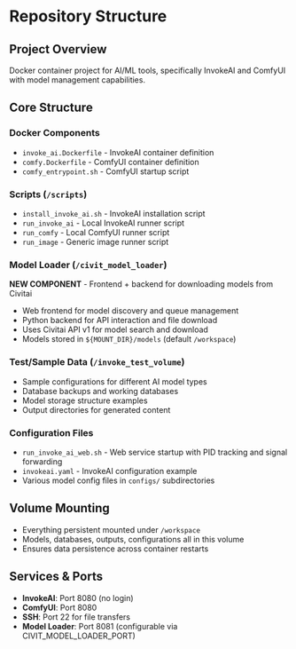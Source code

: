 # Repository Structure

## Project Overview

Docker container project for AI/ML tools, specifically InvokeAI and ComfyUI with model management capabilities.

## Core Structure

### Docker Components

- `invoke_ai.Dockerfile` - InvokeAI container definition
- `comfy.Dockerfile` - ComfyUI container definition
- `comfy_entrypoint.sh` - ComfyUI startup script

### Scripts (`/scripts`)

- `install_invoke_ai.sh` - InvokeAI installation script
- `run_invoke_ai` - Local InvokeAI runner script
- `run_comfy` - Local ComfyUI runner script
- `run_image` - Generic image runner script

### Model Loader (`/civit_model_loader`)

**NEW COMPONENT** - Frontend + backend for downloading models from Civitai

- Web frontend for model discovery and queue management
- Python backend for API interaction and file download
- Uses Civitai API v1 for model search and download
- Models stored in `${MOUNT_DIR}/models` (default `/workspace`)

### Test/Sample Data (`/invoke_test_volume`)

- Sample configurations for different AI model types
- Database backups and working databases
- Model storage structure examples
- Output directories for generated content

### Configuration Files

- `run_invoke_ai_web.sh` - Web service startup with PID tracking and signal forwarding
- `invokeai.yaml` - InvokeAI configuration example
- Various model config files in `configs/` subdirectories

## Volume Mounting

- Everything persistent mounted under `/workspace`
- Models, databases, outputs, configurations all in this volume
- Ensures data persistence across container restarts

## Services & Ports

- **InvokeAI**: Port 8080 (no login)
- **ComfyUI**: Port 8080
- **SSH**: Port 22 for file transfers
- **Model Loader**: Port 8081 (configurable via CIVIT_MODEL_LOADER_PORT)

